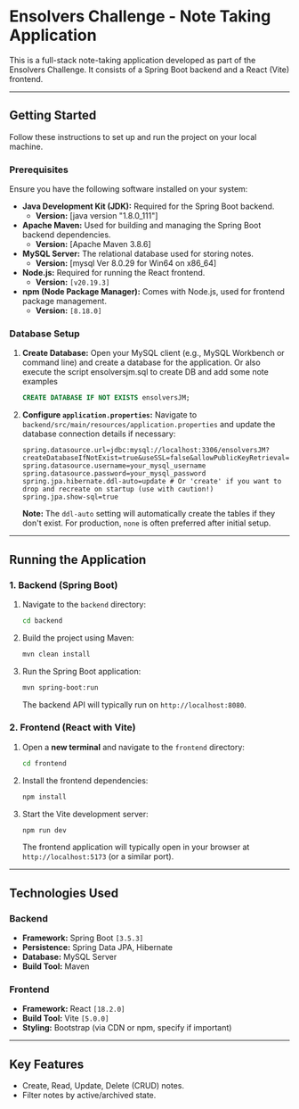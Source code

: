 # Ensolvers Challenge - Note Taking Application

This is a full-stack note-taking application developed as part of the Ensolvers Challenge. It consists of a Spring Boot backend and a React (Vite) frontend.

---

## Getting Started

Follow these instructions to set up and run the project on your local machine.

### Prerequisites

Ensure you have the following software installed on your system:

* **Java Development Kit (JDK):** Required for the Spring Boot backend.
    * **Version:** [java version "1.8.0_111"]
* **Apache Maven:** Used for building and managing the Spring Boot backend dependencies.
    * **Version:** [Apache Maven 3.8.6]
* **MySQL Server:** The relational database used for storing notes.
    * **Version:** [mysql  Ver 8.0.29 for Win64 on x86_64]
* **Node.js:** Required for running the React frontend.
    * **Version:** `[v20.19.3]`
* **npm (Node Package Manager):** Comes with Node.js, used for frontend package management.
    * **Version:** `[8.18.0]`

### Database Setup

1.  **Create Database:**
    Open your MySQL client (e.g., MySQL Workbench or command line) and create a database for the application. 
	Or also execute the script ensolversjm.sql to create DB and add some note examples
    ```sql
    CREATE DATABASE IF NOT EXISTS ensolversJM;
    ```
2.  **Configure `application.properties`:**
    Navigate to `backend/src/main/resources/application.properties` and update the database connection details if necessary:
    ```properties
    spring.datasource.url=jdbc:mysql://localhost:3306/ensolversJM?createDatabaseIfNotExist=true&useSSL=false&allowPublicKeyRetrieval=true
    spring.datasource.username=your_mysql_username
    spring.datasource.password=your_mysql_password
    spring.jpa.hibernate.ddl-auto=update # Or 'create' if you want to drop and recreate on startup (use with caution!)
    spring.jpa.show-sql=true
    ```
    **Note:** The `ddl-auto` setting will automatically create the tables if they don't exist. For production, `none` is often preferred after initial setup.

---

## Running the Application

### 1. Backend (Spring Boot)

1.  Navigate to the `backend` directory:
    ```bash
    cd backend
    ```
2.  Build the project using Maven:
    ```bash
    mvn clean install
    ```
3.  Run the Spring Boot application:
    ```bash
    mvn spring-boot:run
    ```
    The backend API will typically run on `http://localhost:8080`.

### 2. Frontend (React with Vite)

1.  Open a **new terminal** and navigate to the `frontend` directory:
    ```bash
    cd frontend
    ```
2.  Install the frontend dependencies:
    ```bash
    npm install
    ```
3.  Start the Vite development server:
    ```bash
    npm run dev
    ```
    The frontend application will typically open in your browser at `http://localhost:5173` (or a similar port).

---

## Technologies Used

### Backend
* **Framework:** Spring Boot `[3.5.3]`
* **Persistence:** Spring Data JPA, Hibernate
* **Database:** MySQL Server
* **Build Tool:** Maven

### Frontend
* **Framework:** React `[18.2.0]`
* **Build Tool:** Vite `[5.0.0]`
* **Styling:** Bootstrap (via CDN or npm, specify if important)

---

## Key Features

* Create, Read, Update, Delete (CRUD) notes.
* Filter notes by active/archived state.
